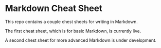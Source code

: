 # Markdown Cheat Sheet

This repo contains a couple chest sheets for writing in Markdown. 

The first cheat sheet, which is for basic Markdown, is currently live.

A second chest sheet for more advanced Markdown is under development.
